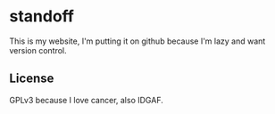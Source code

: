 # standoff
This is my website, I'm putting it on github because I'm lazy and want version control.

## License
GPLv3 because I love cancer, also IDGAF.
